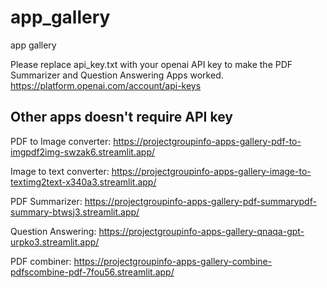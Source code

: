 # app_gallery

app gallery

Please replace api_key.txt with your openai API key to make the PDF Summarizer and Question Answering Apps worked.
https://platform.openai.com/account/api-keys

Other apps doesn't require API key
-------------------------

PDF to Image converter: https://projectgroupinfo-apps-gallery-pdf-to-imgpdf2img-swzak6.streamlit.app/

Image to text converter: https://projectgroupinfo-apps-gallery-image-to-textimg2text-x340a3.streamlit.app/

PDF Summarizer: https://projectgroupinfo-apps-gallery-pdf-summarypdf-summary-btwsj3.streamlit.app/

Question Answering: https://projectgroupinfo-apps-gallery-qnaqa-gpt-urpko3.streamlit.app/

PDF combiner: https://projectgroupinfo-apps-gallery-combine-pdfscombine-pdf-7fou56.streamlit.app/

